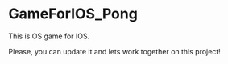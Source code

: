 # GameForIOS_Pong

This is OS game for IOS.

Please, you can update it and lets work together on this project!

